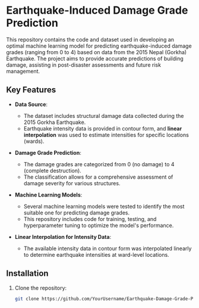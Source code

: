 # Earthquake-Induced Damage Grade Prediction

This repository contains the code and dataset used in developing an optimal machine learning model for predicting earthquake-induced damage grades (ranging from 0 to 4) based on data from the 2015 Nepal (Gorkha) Earthquake. The project aims to provide accurate predictions of building damage, assisting in post-disaster assessments and future risk management.

## Key Features

- **Data Source**: 
  - The dataset includes structural damage data collected during the 2015 Gorkha Earthquake.
  - Earthquake intensity data is provided in contour form, and **linear interpolation** was used to estimate intensities for specific locations (wards).

- **Damage Grade Prediction**: 
  - The damage grades are categorized from 0 (no damage) to 4 (complete destruction).
  - The classification allows for a comprehensive assessment of damage severity for various structures.

- **Machine Learning Models**: 
  - Several machine learning models were tested to identify the most suitable one for predicting damage grades.
  - This repository includes code for training, testing, and hyperparameter tuning to optimize the model's performance.

- **Linear Interpolation for Intensity Data**: 
  - The available intensity data in contour form was interpolated linearly to determine earthquake intensities at ward-level locations.

## Installation

1. Clone the repository:
   ```bash
   git clone https://github.com/YourUsername/Earthquake-Damage-Grade-Prediction.git
